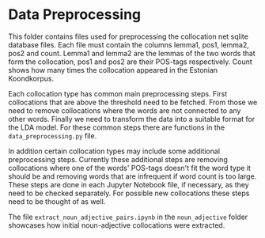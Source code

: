 # Data Preprocessing

This folder contains files used for preprocessing the collocation net sqlite database files. Each file must contain the columns lemma1, pos1, lemma2, pos2 and count. Lemma1 and lemma2 are the lemmas of the two words that form the collocation, pos1 and pos2 are their POS-tags respectively. Count shows how many times the collocation appeared in the Estonian Koondkorpus.

Each collocation type has common main preprocessing steps. First collocations that are above the threshold need to be fetched. From those we need to remove collocations where the words are not connected to any other words. Finally we need to transform the data into a suitable format for the LDA model. For these common steps there are functions in the `data_preprocessing.py` file.

In addition certain collocation types may include some additional preprocessing steps. Currently these additional steps are removing collocations where one of the words' POS-tags doesn't fit the word type it should be and removing words that are infrequent if word count is too large. These steps are done in each Jupyter Notebook file, if necessary, as they need to be checked separately. For possible new collocations these steps need to be thought of as well.

The file `extract_noun_adjective_pairs.ipynb` in the `noun_adjective` folder showcases how initial noun-adjective collocations were extracted.